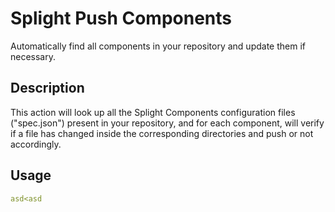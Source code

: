# Splight Push Components

Automatically find all components in your repository and update them if necessary.

## Description

This action will look up all the Splight Components configuration files ("spec.json") present in your repository, and for each component, will verify if a file has changed inside the corresponding directories and push or not accordingly.

## Usage

```yml
asd<asd
```